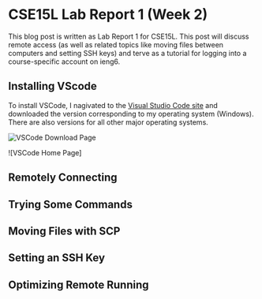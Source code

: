 # CSE15L Lab Report 1 (Week 2)

This blog post is written as Lab Report 1 for CSE15L. This post will discuss remote access (as well as related topics like moving files between computers and setting SSH keys) and terve as a tutorial for logging into a course-specific account on ieng6. 

## Installing VScode
To install VSCode, I nagivated to the [Visual Studio Code site](https://code.visualstudio.com/download) and downloaded the version corresponding to my operating system (Windows). There are also versions for all other major operating systems.

![VSCode Download Page](images/VSCode-Download.png)

![VSCode Home Page]

## Remotely Connecting

## Trying Some Commands

## Moving Files with SCP

## Setting an SSH Key

## Optimizing Remote Running
